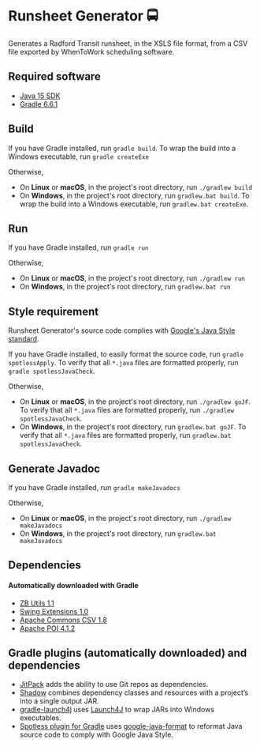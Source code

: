# Runsheet Generator :oncoming_bus:
Generates a Radford Transit runsheet, in the XSLS file format, from a CSV file exported by WhenToWork scheduling software.

## Required software
- [Java 15 SDK](https://www.oracle.com/java/technologies/javase-jdk15-downloads.html)
- [Gradle 6.6.1](https://github.com/gradle/gradle/releases/tag/v6.6.1)

## Build
If you have Gradle installed, run `gradle build`. To wrap the build into a Windows executable, run `gradle createExe`

Otherwise,
- On **Linux** or **macOS**, in the project's root directory, run `./gradlew build`
- On **Windows**, in the project's root directory, run `gradlew.bat build`. To wrap the build into a Windows executable, run `gradlew.bat createExe`.

## Run
If you have Gradle installed, run `gradle run`

Otherwise,
- On **Linux** or **macOS**, in the project's root directory, run `./gradlew run`
- On **Windows**, in the project's root directory, run `gradlew.bat run`

## Style requirement
Runsheet Generator's source code complies with [Google's Java Style standard](https://google.github.io/styleguide/javaguide.html).

If you have Gradle installed, to easily format the source code, run `gradle spotlessApply`. To verify that all `*.java` files are formatted properly, run `gradle spotlessJavaCheck`.

Otherwise,
- On **Linux** or **macOS**, in the project's root directory, run `./gradlew goJF`. To verify that all `*.java` files are formatted properly, run `./gradlew spotlessJavaCheck`.
- On **Windows**, in the project's root directory, run `gradlew.bat goJF`. To verify that all `*.java` files are formatted properly, run `gradlew.bat spotlessJavaCheck`.

## Generate Javadoc
If you have Gradle installed, run `gradle makeJavadocs`

Otherwise,
- On **Linux** or **macOS**, in the project's root directory, run `./gradlew makeJavadocs`
- On **Windows**, in the project's root directory, run `gradlew.bat  makeJavadocs`

## Dependencies
#### Automatically downloaded with Gradle
- [ZB Utils 1.1](https://github.com/zbeach/zb-utils)
- [Swing Extensions 1.0](https://github.com/zbeach/swing-extensions)
- [Apache Commons CSV 1.8](https://commons.apache.org/proper/commons-csv/)
- [Apache POI 4.1.2](https://poi.apache.org)

## Gradle plugins (automatically downloaded) and dependencies
- [JitPack](https://jitpack.io) adds the ability to use Git repos as dependencies.
- [Shadow](https://github.com/johnrengelman/shadow) combines dependency classes and resources with a project’s into a single output JAR.
- [gradle-launch4j](https://github.com/TheBoegl/gradle-launch4j) uses [Launch4J](http://launch4j.sourceforge.net) to wrap JARs into Windows executables.
- [Spotless plugin for Gradle](https://github.com/diffplug/spotless/tree/main/plugin-gradle) uses [google-java-format](https://github.com/google/google-java-format) to reformat Java source code to comply with Google Java Style.
